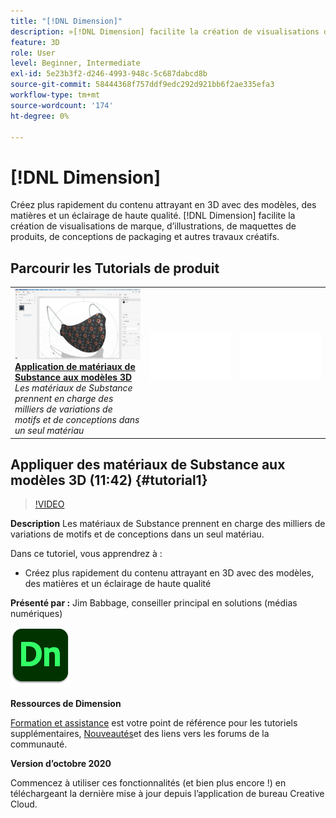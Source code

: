 ```yaml
---
title: "[!DNL Dimension]"
description: »[!DNL Dimension] facilite la création de visualisations de marque, d’illustrations, de maquettes de produits, de conceptions de packaging et d’autres travaux créatifs »
feature: 3D
role: User
level: Beginner, Intermediate
exl-id: 5e23b3f2-d246-4993-948c-5c687dabcd8b
source-git-commit: 58444368f757ddf9edc292d921bb6f2ae335efa3
workflow-type: tm+mt
source-wordcount: '174'
ht-degree: 0%

---
```


# [!DNL Dimension]

Créez plus rapidement du contenu attrayant en 3D avec des modèles, des matières et un éclairage de haute qualité. [!DNL Dimension] facilite la création de visualisations de marque, d’illustrations, de maquettes de produits, de conceptions de packaging et autres travaux créatifs.

## Parcourir les Tutorials de produit

<table style="table-layout:fixed">
<tr>
 <td>
   <a href="dimension.md#tutorial1">
      <img alt="Application de matériaux de Substance aux modèles 3D" src="../assets/dimension_substanceAndGraphics_babbage_thumbnail.jpg" />
   </a>
    <div>
   <a href="dimension.md#tutorial1"><strong>Application de matériaux de Substance aux modèles 3D</strong></a>
    </div>
    <em>Les matériaux de Substance prennent en charge des milliers de variations de motifs et de conceptions dans un seul matériau</em>
    <br>
  </td>
  <td>
    <img alt="Espaceur" src="../assets/Whitespacer.png" />
    <div>
    <br>
  </td>
  <td>
    <img alt="Espaceur" src="../assets/Whitespacer.png" />
    <div>
    <br>
  </td>
</tr>
</table>

## Appliquer des matériaux de Substance aux modèles 3D (11:42) {#tutorial1}

>[!VIDEO](https://video.tv.adobe.com/v/326944?hidetitle=true)

**Description**
Les matériaux de Substance prennent en charge des milliers de variations de motifs et de conceptions dans un seul matériau.

Dans ce tutoriel, vous apprendrez à :
* Créez plus rapidement du contenu attrayant en 3D avec des modèles, des matières et un éclairage de haute qualité

**Présenté par :**
Jim Babbage, conseiller principal en solutions (médias numériques)

![Logo de Dimension](../assets/dn_appicon_96.png)

**Ressources de Dimension**

[Formation et assistance](https://helpx.adobe.com/support/dimension.html) est votre point de référence pour les tutoriels supplémentaires, [Nouveautés](https://helpx.adobe.com/dimension/user-guide.html/dimension/using/whats-new.ug.html)et des liens vers les forums de la communauté.

**Version d’octobre 2020**

Commencez à utiliser ces fonctionnalités (et bien plus encore !) en téléchargeant la dernière mise à jour depuis l’application de bureau Creative Cloud.
